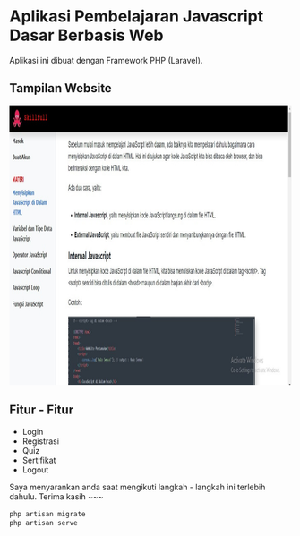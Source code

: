 # Aplikasi Pembelajaran Javascript Dasar Berbasis Web



Aplikasi ini dibuat dengan Framework PHP (Laravel).

## Tampilan Website
<img src="./Demo.jpeg" width="100%" height="500" />


## Fitur - Fitur
- Login
- Registrasi
- Quiz
- Sertifikat
- Logout


Saya menyarankan anda saat mengikuti langkah - langkah ini terlebih dahulu. Terima kasih ~~~

    php artisan migrate
    php artisan serve
    
